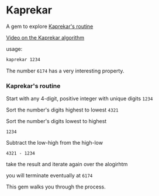 # Kaprekar

A gem to explore [Kaprekar's routine](http://en.wikipedia.org/wiki/6174_(number))

[Video on the Kaprekar algorithm](http://youtu.be/d8TRcZklX_Q)

usage:
```bash
kaprekar 1234
```

The number `6174` has a very interesting property.


### Kaprekar's routine

Start with any 4-digit, positive integer with unique digits 
`1234`

Sort the number's digits highest to lowest
`4321`

Sort the number's digits lowest to highest

`1234`

Subtract the low-high from the high-low

`4321 - 1234`

take the result and iterate again over the alogirhtm

you will terminate eventually at `6174`

This gem walks you through the process.
